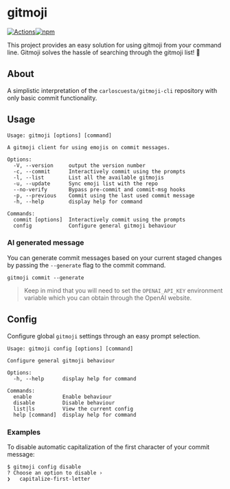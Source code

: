 # gitmoji

[![Actions](https://action-badges.now.sh/segersniels/gitmoji)](https://github.com/segersniels/gitmoji/actions)[![npm](https://badge.fury.io/js/%40segersniels%2Fgitmoji.svg)](https://www.npmjs.com/package/@segersniels/gitmoji)

This project provides an easy solution for using gitmoji from your command line. Gitmoji solves the hassle of searching through the gitmoji list! 🎉

## About

A simplistic interpretation of the `carloscuesta/gitmoji-cli` repository with only basic commit functionality.

## Usage

```
Usage: gitmoji [options] [command]

A gitmoji client for using emojis on commit messages.

Options:
  -V, --version     output the version number
  -c, --commit      Interactively commit using the prompts
  -l, --list        List all the available gitmojis
  -u, --update      Sync emoji list with the repo
  --no-verify       Bypass pre-commit and commit-msg hooks
  -p, --previous    Commit using the last used commit message
  -h, --help        display help for command

Commands:
  commit [options]  Interactively commit using the prompts
  config            Configure general gitmoji behaviour
```

### AI generated message

You can generate commit messages based on your current staged changes by passing the `--generate` flag to the commit command.

```
gitmoji commit --generate
```

> Keep in mind that you will need to set the `OPENAI_API_KEY` environment variable which you can obtain through the OpenAI website.

## Config

Configure global `gitmoji` settings through an easy prompt selection.

```
Usage: gitmoji config [options] [command]

Configure general gitmoji behaviour

Options:
  -h, --help      display help for command

Commands:
  enable          Enable behaviour
  disable         Disable behaviour
  list|ls         View the current config
  help [command]  display help for command
```

### Examples

To disable automatic capitalization of the first character of your commit message:

```
$ gitmoji config disable
? Choose an option to disable ›
❯   capitalize-first-letter
```
